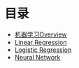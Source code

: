 # 目录

* [机器学习Overview](readme.md)
* [Linear Regression](LinearRegression.md)
* [Logistic Regression](LogisticRegression.md)
* [Neural Network](NeuralNetwork.md)



